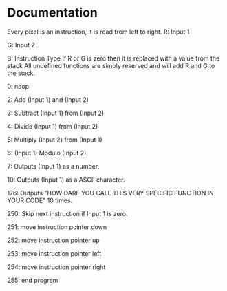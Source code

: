 # Documentation
Every pixel is an instruction, it is read from left to right.
R: Input 1

G: Input 2

B: Instruction Type
If R or G is zero then it is replaced with a value from the stack 
All undefined functions are simply reserved and will add R and G to the stack.

0: noop

2: Add (Input 1) and (Input 2)

3: Subtract (Input 1) from (Input 2)

4: Divide (Input 1) from (Input 2)

5: Multiply (Input 2) from (Input 1)

6: (Input 1) Modulo (Input 2)

7: Outputs (Input 1) as a number.

10: Outputs (Input 1) as a ASCII character.

176: Outputs "HOW DARE YOU CALL THIS VERY SPECIFIC FUNCTION IN YOUR CODE" 10 times.

250: Skip next instruction if Input 1 is zero.

251: move instruction pointer down

252: move instruction pointer up

253: move instruction pointer left

254: move instruction pointer right

255: end program
